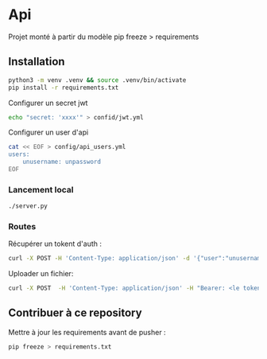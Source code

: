 # Api 
Projet monté à partir du modèle pip freeze > requirements

## Installation
```bash
python3 -m venv .venv && source .venv/bin/activate
pip install -r requirements.txt
```
Configurer un secret jwt
```bash
echo "secret: 'xxxx'" > confid/jwt.yml
```

Configurer un user d'api
```bash
cat << EOF > config/api_users.yml
users:
    unusername: unpassword
EOF
```
### Lancement local
```bash
./server.py
```
### Routes
Récupérer un tokent d'auth : 
```bash
curl -X POST -H 'Content-Type: application/json' -d '{"user":"unusername","password":"unpassword"}' "http://127.0.0.1:8000/auth"
```

Uploader un fichier: 
```bash
curl -X POST  -H 'Content-Type: application/json' -H "Bearer: <le token récupéré plus haut>" -F "file=@path/to/your/file.txt" http://localhost:8000/upload
```


## Contribuer à ce repository
Mettre à jour les requirements avant de pusher : 
```bash
pip freeze > requirements.txt
```